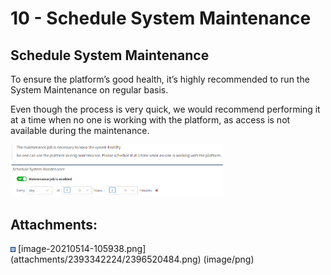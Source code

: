 # 10 - Schedule System Maintenance

## Schedule System Maintenance

To ensure the platform’s good health, it’s highly recommended to run the
System Maintenance on regular basis.

Even though the process is very quick, we would recommend performing it
at a time when no one is working with the platform, as access is not
available during the maintenance.

<img src="attachments/2393342224/2396520484.png?width=340" class="image-center" loading="lazy" data-image-src="attachments/2393342224/2396520484.png" data-height="203" data-width="827" data-unresolved-comment-count="0" data-linked-resource-id="2396520484" data-linked-resource-version="1" data-linked-resource-type="attachment" data-linked-resource-default-alias="image-20210514-105938.png" data-base-url="https://ipfabric.atlassian.net/wiki" data-linked-resource-content-type="image/png" data-linked-resource-container-id="2393342224" data-linked-resource-container-version="2" data-media-id="c7207095-c9b6-4cb2-bd6e-126498008e34" data-media-type="file" width="340" />

<div class="pageSectionHeader">

## Attachments:

</div>

<div class="greybox" align="left">

<img src="images/icons/bullet_blue.gif" width="8" height="8" />
[image-20210514-105938.png](attachments/2393342224/2396520484.png)
(image/png)  

</div>
